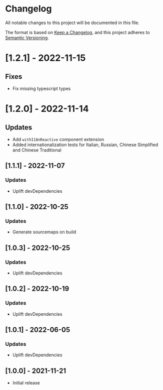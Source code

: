 # Changelog

All notable changes to this project will be documented in this file.

The format is based on [Keep a Changelog](https://keepachangelog.com/en/1.0.0/),
and this project adheres to [Semantic Versioning](https://semver.org/spec/v2.0.0.html).

# [1.2.1] - 2022-11-15

## Fixes
- Fix missing typescript types

# [1.2.0] - 2022-11-14

## Updates
- Add `withI18nReactive` component extension
- Added internationalization tests for Italian, Russian, Chinese Simplified and Chinese Traditional

## [1.1.1] - 2022-11-07

### Updates
- Uplift devDependencies

## [1.1.0] - 2022-10-25

### Updates
- Generate sourcemaps on build

## [1.0.3] - 2022-10-25

### Updates
- Uplift devDependencies

## [1.0.2] - 2022-10-19

### Updates
- Uplift devDependencies

## [1.0.1] - 2022-06-05

### Updates
- Uplift devDependencies

## [1.0.0] - 2021-11-21

- Initial release
